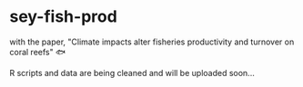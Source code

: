 # sey-fish-prod

with the paper, "Climate impacts alter fisheries productivity and turnover on coral reefs"
🐟

R scripts and data are being cleaned and will be uploaded soon...
